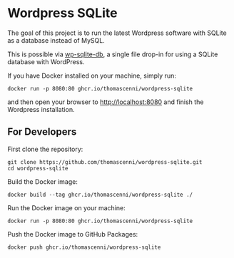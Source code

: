 # Wordpress SQLite
The goal of this project is to run the latest Wordpress software with SQLite as a database instead of MySQL.

This is possible via [wp-sqlite-db](https://github.com/aaemnnosttv/wp-sqlite-db), a single file drop-in for using a SQLite database with WordPress.

If you have Docker installed on your machine, simply run:

`docker run -p 8080:80 ghcr.io/thomascenni/wordpress-sqlite`

and then open your browser to [http://localhost:8080](http://localhost:8080) and finish the Wordpress installation.


## For Developers
First clone the repository:

```
git clone https://github.com/thomascenni/wordpress-sqlite.git
cd wordpress-sqlite
```

Build the Docker image:

```
docker build --tag ghcr.io/thomascenni/wordpress-sqlite ./
```

Run the Docker image on your machine:

```
docker run -p 8080:80 ghcr.io/thomascenni/wordpress-sqlite
```

Push the Docker image to GitHub Packages:

```
docker push ghcr.io/thomascenni/wordpress-sqlite
```